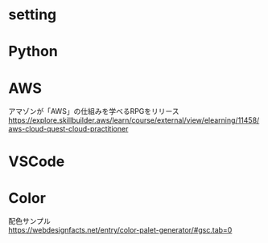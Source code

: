 # setting


# Python

# AWS
アマゾンが「AWS」の仕組みを学べるRPGをリリース<br>
https://explore.skillbuilder.aws/learn/course/external/view/elearning/11458/aws-cloud-quest-cloud-practitioner

# VSCode

# Color
配色サンプル<br>
https://webdesignfacts.net/entry/color-palet-generator/#gsc.tab=0
